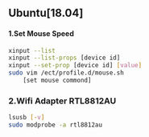 ## Ubuntu[18.04] 
#### 1.Set Mouse Speed
```sh
xinput --list
xinput --list-props [device id]
xinput --set-prop [device id] [value]
sudo vim /ect/profile.d/mouse.sh
    [set mouse commond]
```
### 2.Wifi Adapter RTL8812AU
```sh
lsusb [-v]
sudo modprobe -a rtl8812au
```

